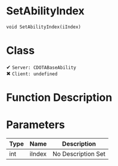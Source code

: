 # SetAbilityIndex
```
void SetAbilityIndex(iIndex)
```
# Class
✔ `Server: CDOTABaseAbility`  
✖ `Client: undefined`  

# Function Description

# Parameters
Type|Name|Description
--|--|--
int|iIndex|No Description Set
